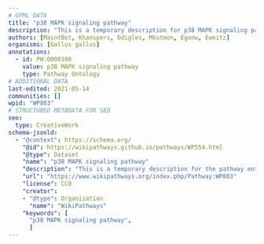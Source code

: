 ```yaml
---
# GPML DATA
title: "p38 MAPK signaling pathway"
description: "This is a temporary description for p38 MAPK signaling pathway"
authors: [MaintBot, Khanspers, Ddigles, Mkutmon, Egonw, Eweitz]
organisms: [Gallus gallus]
annotations:
  - id: PW:0000198
    value: p38 MAPK signaling pathway
    type: Pathway Ontology
# ADDITIONAL DATA
last-edited: 2021-05-14
communities: []
wpid: "WP803"
# STRUCTURED METADATA FOR SEO
seo:
  type: CreativeWork
schema-jsonld:
  - "@context": https://schema.org/
    "@id": https://wikipathways.github.io/pathways/WP554.html
    "@type": Dataset
    "name": "p38 MAPK signaling pathway"
    "description": "This is a temporary description for the pathway entitled: p38 MAPK signaling pathway"
    "url": "https://www.wikipathways.org/index.php/Pathway:WP803"
    "license": CC0
    "creator":
    - "@type": Organization
      "name": "WikiPathways"
    "keywords": [
      "p38 MAPK signaling pathway",
      ]
---
```

